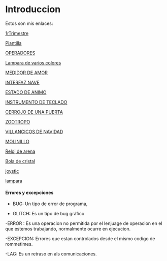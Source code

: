 
# Introduccion



Estos son mis enlaces:

[1rTrimestre](https://github.com/Ainhoa0512/1erTrimestre)

[Plantilla](https://github.com/Ainhoa0512/ARDUINO/blob/main/PLANTILLA.md)

[OPERADORES](https://github.com/Ainhoa0512/ARDUINO/blob/main/OPERADORES.md)

[Lampara de varios colores](https://github.com/Ainhoa0512/ARDUINO/blob/main/Lampara%20varios%20colores.md)

[MEDIDOR DE AMOR](https://github.com/Ainhoa0512/ARDUINO/blob/main/MEDIDOR%20DE%20AMOR.mdvhttps://github.com/Ainhoa0512/ARDUINO/blob/main/OPERADORES.md)

[INTERFAZ NAVE](https://github.com/Ainhoa0512/ARDUINO/blob/main/Interfaz%20de%20nave.md)

[ESTADO DE ANIMO](https://github.com/Ainhoa0512/ARDUINO/blob/main/estado%20de%20animo.md)

[INSTRUMENTO DE TECLADO](https://github.com/Ainhoa0512/ARDUINO/blob/main/Instrumento%20de%20teclado.md)

[CERROJO DE UNA PUERTA](https://github.com/Ainhoa0512/ARDUINO/blob/main/CERROJO%20DE%20UNA%20PUERTA.MD)

[ZOOTROPO](https://github.com/Ainhoa0512/ARDUINO/blob/main/zootropo.md)

[VILLANCICOS DE NAVIDAD](https://github.com/Ainhoa0512/ARDUINO/blob/main/villancicos%20de%20navidad.md)

[MOLINILLO](https://github.com/Ainhoa0512/ARDUINO/blob/main/molinillo.md)

[Reloj de arena](https://github.com/Ainhoa0512/ARDUINO/blob/main/Reloj%20de%20arena%20digital.MD)

[Bola de cristal](https://github.com/Ainhoa0512/ARDUINO/blob/main/Bola%20de%20Cristal.md)

[joystic](https://github.com/Ainhoa0512/ARDUINO/blob/main/JOYSTIC.MD)

[lampara](https://github.com/Ainhoa0512/ARDUINO/blob/main/LAMPARA%20TACTIL.md)




 #### Errores y excepciones
 
- BUG: Un tipo de error de programa,

- GLITCH: Es un tipo de bug gráfico

-ERROR : Es una operacion no permitida por el lenjuage de operacion en el que estemos trabajando, normalmente ocurre en ejecucion.
 
-EXCEPCION: Errores que estan controlados desde el mismo codigo de rommetimes.

-LAG: Es un retraso en als comunicaciones.
 

